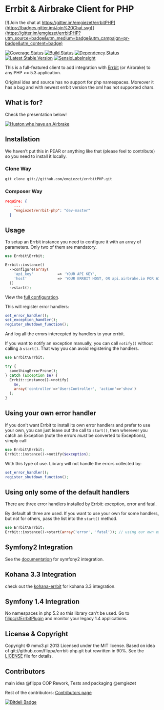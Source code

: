 # Errbit & Airbrake Client for PHP

[![Join the chat at https://gitter.im/emgiezet/errbitPHP](https://badges.gitter.im/Join%20Chat.svg)](https://gitter.im/emgiezet/errbitPHP?utm_source=badge&utm_medium=badge&utm_campaign=pr-badge&utm_content=badge)

[![Coverage Status](https://coveralls.io/repos/emgiezet/errbitPHP/badge.png)](https://coveralls.io/r/emgiezet/errbitPHP)
[![Build Status](https://travis-ci.org/emgiezet/errbitPHP.png?branch=master)](https://travis-ci.org/emgiezet/errbitPHP)
[![Dependency Status](https://www.versioneye.com/user/projects/5249e725632bac0a4900b2bf/badge.png)](https://www.versioneye.com/user/projects/5249e725632bac0a4900b2bf)
[![Latest Stable Version](https://poser.pugx.org/emgiezet/errbit-php/v/stable.png)](https://packagist.org/packages/emgiezet/errbit-php)
[![SensioLabsInsight](https://insight.sensiolabs.com/projects/c545743f-7b3c-4742-8194-d1f00b533275/mini.png)](https://insight.sensiolabs.com/projects/c545743f-7b3c-4742-8194-d1f00b533275)

This is a full-featured client to add integration with [Errbit](https://github.com/errbit/errbit) (or Airbrake)
to any PHP >= 5.3 application. 

Original idea and source has no support for php namespaces. 
Moreover it has a bug and with newest errbit version the xml has not supported chars.


## What is for?

Check the presentation below!

[![Huston whe have an Airbrake](http://image.slidesharecdn.com/hustonwehaveanairbrake-131125152637-phpapp02/95/slide-1-638.jpg?1385415083)](http://www.slideshare.net/MaxMaecki/meetphp-11-huston-we-have-an-airbrake)



## Installation

We haven't put this in PEAR or anything like that (please feel to contribute)
so you need to install it locally.

### Clone Way

    git clone git://github.com/emgiezet/errbitPHP.git

### Composer Way

```json
require: {
    ...
    "emgiezet/errbit-php": "dev-master"
  }
```

## Usage

To setup an Errbit instance you need to configure it with an array of parameters. 
Only two of them are mandatory.

``` php
use Errbit\Errbit;

Errbit::instance()
  ->configure(array(
    'api_key'           => 'YOUR API KEY',
    'host'              => 'YOUR ERRBIT HOST, OR api.airbrake.io FOR AIRBRAKE'
  ))
  ->start();
```

View the [full configuration](https://github.com/emgiezet/errbitPHP/blob/master/Resources/doc/full_config.md).

This will register error handlers:

``` php
set_error_handler();
set_exception_handler();
register_shutdown_function();
```

And log all the errors intercepted by handlers to your errbit.

If you want to notify an exception manually, you can call `notify()` without calling a `start()`. That way you can avoid registering the handlers.

``` php
use Errbit\Errbit;

try {
  somethingErrorProne();
} catch (Exception $e) {
  Errbit::instance()->notify(
    $e,
    array('controller'=>'UsersController', 'action'=>'show')
  );
}
```

## Using your own error handler

If you don't want Errbit to install its own error handlers and prefer to use
your own, you can just leave out the call to `start()`, then wherever you
catch an Exception (note the errors *must* be converted to Exceptions), simply
call

``` php
use Errbit\Errbit;
Errbit::instance()->notify($exception);
```

With this type of use. Library will not handle the errors collected by:

``` php
set_error_handler();
register_shutdown_function();
```

## Using only some of the default handlers

There are three error handlers installed by Errbit: exception, error and fatal.

By default all three are used. If you want to use your own for some handlers,
but not for others, pass the list into the `start()` method.

``` php
use Errbit\Errbit;
Errbit::instance()->start(array('error', 'fatal')); // using our own exception handler
```

## Symfony2 Integration

See the [documentation](https://github.com/emgiezet/errbitPHP/blob/master/Resources/doc/symfony2_integration.md) for symfony2 integration.

## Kohana 3.3 Integration

check out the [kohana-errbit](https://github.com/kwn/kohana-errbit) for kohana 3.3 integration.

## Symfony 1.4 Integration

No namespaces in php 5.2 so this library can't be used. 
Go to [filipc/sfErrbitPlugin](https://github.com/filipc/sfErrbitPlugin) and monitor your legacy 1.4 applications.

## License & Copyright

Copyright © mmx3.pl 2013 Licensed under the MIT license. Based on idea of git://github.com/flippa/errbit-php.git but rewritten in 90%. See the [LICENSE](https://github.com/emgiezet/errbitPHP/blob/master/LICENSE)
file for details.

## Contributors

main idea @flippa
OOP Rework, Tests and packaging @emgiezet

Rest of the contributors:
[Contributors page](https://github.com/emgiezet/errbitPHP/graphs/contributors)


[![Bitdeli Badge](https://d2weczhvl823v0.cloudfront.net/emgiezet/errbitphp/trend.png)](https://bitdeli.com/free "Bitdeli Badge")

